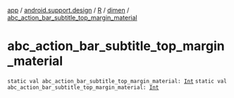 [app](../../../index.md) / [android.support.design](../../index.md) / [R](../index.md) / [dimen](index.md) / [abc_action_bar_subtitle_top_margin_material](./abc_action_bar_subtitle_top_margin_material.md)

# abc_action_bar_subtitle_top_margin_material

`static val abc_action_bar_subtitle_top_margin_material: `[`Int`](https://kotlinlang.org/api/latest/jvm/stdlib/kotlin/-int/index.html)
`static val abc_action_bar_subtitle_top_margin_material: `[`Int`](https://kotlinlang.org/api/latest/jvm/stdlib/kotlin/-int/index.html)